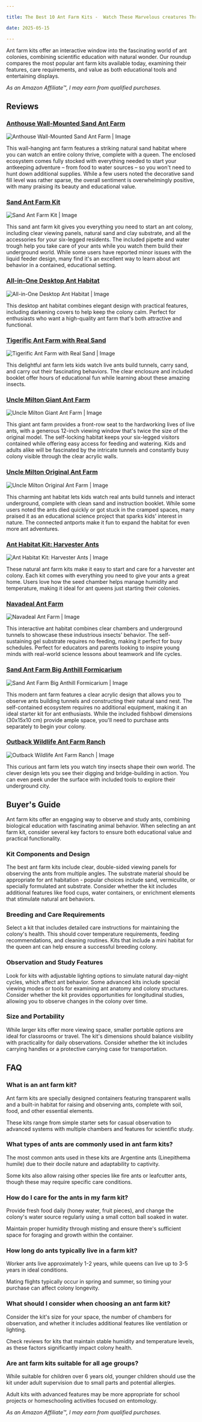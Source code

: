 ```yaml
---

title: The Best 10 Ant Farm Kits -  Watch These Marvelous creatures Thrive

date: 2025-05-15

---
```


Ant farm kits offer an interactive window into the fascinating world of ant colonies, combining scientific education with natural wonder. Our roundup compares the most popular ant farm kits available today, examining their features, care requirements, and value as both educational tools and entertaining displays. 

*As an Amazon Affiliate™, I may earn from qualified purchases.*


## Reviews


### [Anthouse Wall-Mounted Sand Ant Farm](https://serp.ly/@bar/amazon/Ant+Farm+Kit?utm\_term=anthouse-wall-mounted-sand-ant-farm)

![Anthouse Wall-Mounted Sand Ant Farm | Image](https://encrypted-tbn2.gstatic.com/shopping?q=tbn:ANd9GcQmJz6PIIs3P5Jo12VjylK4MsWNqin9WdVHycnWQeo7eGhBy2yguBwr-Ji9HsKN0n1kcUvlbC1BQNHqOh2qQnsuStDrwY2ev0vpgbZ43cy7jYtgJnNGHUxu&usqp=CAY)

This wall-hanging ant farm features a striking natural sand habitat where you can watch an entire colony thrive, complete with a queen. The enclosed ecosystem comes fully stocked with everything needed to start your antkeeping adventure – from food to water sources – so you won't need to hunt down additional supplies. While a few users noted the decorative sand fill level was rather sparse, the overall sentiment is overwhelmingly positive, with many praising its beauty and educational value. 


### [Sand Ant Farm Kit](https://serp.ly/@bar/amazon/Ant+Farm+Kit?utm\_term=sand-ant-farm-kit)

![Sand Ant Farm Kit | Image](https://encrypted-tbn1.gstatic.com/shopping?q=tbn:ANd9GcSNsjkt\_mecMP39LJCJpLnsYeoGutGeT5UgZk6cjlKN49EW9prjYGuKPsGxVO6647Dgh7Gpg6-XfYKQIbck\_KnEYosqQ1jT0Q&usqp=CAY)

This sand ant farm kit gives you everything you need to start an ant colony, including clear viewing panels, natural sand and clay substrate, and all the accessories for your six-legged residents. The included pipette and water trough help you take care of your ants while you watch them build their underground world. While some users have reported minor issues with the liquid feeder design, many find it's an excellent way to learn about ant behavior in a contained, educational setting. 


### [All-in-One Desktop Ant Habitat](https://serp.ly/@bar/amazon/Ant+Farm+Kit?utm\_term=all-in-one-desktop-ant-habitat)

![All-in-One Desktop Ant Habitat | Image](https://encrypted-tbn0.gstatic.com/shopping?q=tbn:ANd9GcRnBkvCqyVqHcOPU\_Mt0\_NOyM7NcAbZ97gY\_BE8PahGOgKMrZnJMKzkvwAYPYDPubMy6vU8ivXeNmKPQHQs1PgxWqlKxxXo&usqp=CAY)

This desktop ant habitat combines elegant design with practical features, including darkening covers to help keep the colony calm. Perfect for enthusiasts who want a high-quality ant farm that's both attractive and functional. 


### [Tigerific Ant Farm with Real Sand](https://serp.ly/@bar/amazon/Ant+Farm+Kit?utm\_term=tigerific-ant-farm-with-real-sand)

![Tigerific Ant Farm with Real Sand | Image](https://encrypted-tbn2.gstatic.com/shopping?q=tbn:ANd9GcT6WWdiBspJPnqj\_a5AvEcsNHctd2DI3f7IH1Rs20B8tHEFImKpXk8DzvrLRvD0gjH\_i2b6UHQ1j82hw9pcTGv2ZvWiFLQ2&usqp=CAY)

This delightful ant farm lets kids watch live ants build tunnels, carry sand, and carry out their fascinating behaviors. The clear enclosure and included booklet offer hours of educational fun while learning about these amazing insects. 


### [Uncle Milton Giant Ant Farm](https://serp.ly/@bar/amazon/Ant+Farm+Kit?utm\_term=uncle-milton-giant-ant-farm)

![Uncle Milton Giant Ant Farm | Image](https://encrypted-tbn2.gstatic.com/shopping?q=tbn:ANd9GcQ0raydusUsKpTalWTWuYLE5tNBUiSKF-lYWzE7ct0qYE-6m2XzfJG2\_5cL-SjWQ3FklyfQEZLW3kJgIAzMUBTlRmEorK5l&usqp=CAY)

This giant ant farm provides a front-row seat to the hardworking lives of live ants, with a generous 12-inch viewing window that's twice the size of the original model. The self-locking habitat keeps your six-legged visitors contained while offering easy access for feeding and watering. Kids and adults alike will be fascinated by the intricate tunnels and constantly busy colony visible through the clear acrylic walls. 


### [Uncle Milton Original Ant Farm](https://serp.ly/@bar/amazon/Ant+Farm+Kit?utm\_term=uncle-milton-original-ant-farm)

![Uncle Milton Original Ant Farm | Image](https://encrypted-tbn3.gstatic.com/shopping?q=tbn:ANd9GcQ9YvoGmJOAzdEwcC5RMAXOvZTl3JRppdpvxRuUN1AboWevmaJ6nqQ7nZM7jQMmZNyzDbpbk4GTUC7WucL5y-3e6P8e5h1V&usqp=CAY)

This charming ant habitat lets kids watch real ants build tunnels and interact underground, complete with clean sand and instruction booklet. While some users noted the ants died quickly or got stuck in the cramped spaces, many praised it as an educational science project that sparks kids' interest in nature. The connected antports make it fun to expand the habitat for even more ant adventures. 


### [Ant Habitat Kit: Harvester Ants](https://serp.ly/@bar/amazon/Ant+Farm+Kit?utm\_term=ant-habitat-kit-harvester-ants)

![Ant Habitat Kit: Harvester Ants | Image](https://encrypted-tbn3.gstatic.com/shopping?q=tbn:ANd9GcQfbijBA49cmDxxpldcFdFVqe65wUxv-fuzd\_vWibEC24YrCVTmrrNe47BX55hS99aGTeBlFJ07tFxnriTHGkmT9t5AFf39&usqp=CAY)

These natural ant farm kits make it easy to start and care for a harvester ant colony. Each kit comes with everything you need to give your ants a great home. Users love how the seed chamber helps manage humidity and temperature, making it ideal for ant queens just starting their colonies. 


### [Navadeal Ant Farm](https://serp.ly/@bar/amazon/Ant+Farm+Kit?utm\_term=navadeal-ant-farm)

![Navadeal Ant Farm | Image](https://encrypted-tbn1.gstatic.com/shopping?q=tbn:ANd9GcTDNOWn4Pnm6BbqQjnPCazH2co2ysEAN80VLQSkh2k97pMQhTX7xBVsSzHAmpHNOOrK44zA5uabXb8s67m8tgijmSelemHjsg&usqp=CAY)

This interactive ant habitat combines clear chambers and underground tunnels to showcase these industrious insects' behavior. The self-sustaining gel substrate requires no feeding, making it perfect for busy schedules. Perfect for educators and parents looking to inspire young minds with real-world science lessons about teamwork and life cycles. 


### [Sand Ant Farm Big Anthill Formicarium](https://serp.ly/@bar/amazon/Ant+Farm+Kit?utm\_term=sand-ant-farm-big-anthill-formicarium)

![Sand Ant Farm Big Anthill Formicarium | Image](https://encrypted-tbn2.gstatic.com/shopping?q=tbn:ANd9GcT4Xv1NdtctBi0Y5mzPPnYGu5LA81NjYNvNkknDzZ7r72CtsetqWJJiMIxyv71JadXTJ292uro0mi4DlOnD4xy1NtZkMbCAwQ&usqp=CAY)

This modern ant farm features a clear acrylic design that allows you to observe ants building tunnels and constructing their natural sand nest. The self-contained ecosystem requires no additional equipment, making it an ideal starter kit for ant enthusiasts. While the included fishbowl dimensions (30x15x10 cm) provide ample space, you'll need to purchase ants separately to begin your colony. 


### [Outback Wildlife Ant Farm Ranch](https://serp.ly/@bar/amazon/Ant+Farm+Kit?utm\_term=outback-wildlife-ant-farm-ranch)

![Outback Wildlife Ant Farm Ranch | Image](https://encrypted-tbn3.gstatic.com/shopping?q=tbn:ANd9GcT\_9FI1m1TyfR-8ygCfd1zxTV75RfFGfGKI6hHU7FF6RPwZxrK73SdqXsufnc2KUB123V1KUt2yWGkRRxOC12qZwVv8BNJLRw&usqp=CAY)

This curious ant farm lets you watch tiny insects shape their own world. The clever design lets you see their digging and bridge-building in action. You can even peek under the surface with included tools to explore their underground city. 


## Buyer's Guide

Ant farm kits offer an engaging way to observe and study ants, combining biological education with fascinating animal behavior. When selecting an ant farm kit, consider several key factors to ensure both educational value and practical functionality. 


### Kit Components and Design

The best ant farm kits include clear, double-sided viewing panels for observing the ants from multiple angles. The substrate material should be appropriate for ant habitation - popular choices include sand, vermiculite, or specially formulated ant substrate. Consider whether the kit includes additional features like food cups, water containers, or enrichment elements that stimulate natural ant behaviors. 


### Breeding and Care Requirements

Select a kit that includes detailed care instructions for maintaining the colony's health. This should cover temperature requirements, feeding recommendations, and cleaning routines. Kits that include a mini habitat for the queen ant can help ensure a successful breeding colony. 


### Observation and Study Features

Look for kits with adjustable lighting options to simulate natural day-night cycles, which affect ant behavior. Some advanced kits include special viewing modes or tools for examining ant anatomy and colony structures. Consider whether the kit provides opportunities for longitudinal studies, allowing you to observe changes in the colony over time. 


### Size and Portability

While larger kits offer more viewing space, smaller portable options are ideal for classrooms or travel. The kit's dimensions should balance visibility with practicality for daily observations. Consider whether the kit includes carrying handles or a protective carrying case for transportation. 


## FAQ


### What is an ant farm kit?

Ant farm kits are specially designed containers featuring transparent walls and a built-in habitat for raising and observing ants, complete with soil, food, and other essential elements. 

These kits range from simple starter sets for casual observation to advanced systems with multiple chambers and features for scientific study. 


### What types of ants are commonly used in ant farm kits?

The most common ants used in these kits are Argentine ants (Linepithema humile) due to their docile nature and adaptability to captivity. 

Some kits also allow raising other species like fire ants or leafcutter ants, though these may require specific care conditions. 


### How do I care for the ants in my farm kit?

Provide fresh food daily (honey water, fruit pieces), and change the colony's water source regularly using a small cotton ball soaked in water. 

Maintain proper humidity through misting and ensure there's sufficient space for foraging and growth within the container. 


### How long do ants typically live in a farm kit?

Worker ants live approximately 1-2 years, while queens can live up to 3-5 years in ideal conditions. 

Mating flights typically occur in spring and summer, so timing your purchase can affect colony longevity. 


### What should I consider when choosing an ant farm kit?

Consider the kit's size for your space, the number of chambers for observation, and whether it includes additional features like ventilation or lighting. 

Check reviews for kits that maintain stable humidity and temperature levels, as these factors significantly impact colony health. 


### Are ant farm kits suitable for all age groups?

While suitable for children over 6 years old, younger children should use the kit under adult supervision due to small parts and potential allergies. 

Adult kits with advanced features may be more appropriate for school projects or homeschooling activities focused on entomology. 

*As an Amazon Affiliate™, I may earn from qualified purchases.*